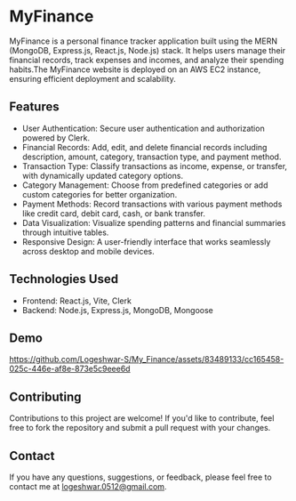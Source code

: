 # MyFinance

MyFinance is a personal finance tracker application built using the MERN (MongoDB, Express.js, React.js, Node.js) stack. It helps users manage their financial records, track expenses and incomes, and analyze their spending habits.The MyFinance website is deployed on an AWS EC2 instance, ensuring efficient deployment and scalability.

## Features

- User Authentication: Secure user authentication and authorization powered by Clerk.
- Financial Records: Add, edit, and delete financial records including description, amount, category, transaction type, and payment method.
- Transaction Type: Classify transactions as income, expense, or transfer, with dynamically updated category options.
- Category Management: Choose from predefined categories or add custom categories for better organization.
- Payment Methods: Record transactions with various payment methods like credit card, debit card, cash, or bank transfer.
- Data Visualization: Visualize spending patterns and financial summaries through intuitive tables.
- Responsive Design: A user-friendly interface that works seamlessly across desktop and mobile devices.

## Technologies Used

- Frontend: React.js, Vite, Clerk
- Backend: Node.js, Express.js, MongoDB, Mongoose

## Demo

https://github.com/Logeshwar-S/My_Finance/assets/83489133/cc165458-025c-446e-af8e-873e5c9eee6d

## Contributing

Contributions to this project are welcome! If you'd like to contribute, feel free to fork the repository and submit a pull request with your changes.

## Contact

If you have any questions, suggestions, or feedback, please feel free to contact me at logeshwar.0512@gmail.com.
